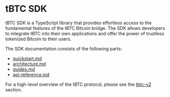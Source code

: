 # tBTC SDK

tBTC SDK is a TypeScript library that provides effortless access to the fundamental features of the tBTC Bitcoin bridge. The SDK allows developers to integrate tBTC into their own applications and offer the power of trustless tokenized Bitcoin to their users.

The SDK documentation consists of the following parts:

* [quickstart.md](quickstart.md "mention")&#x20;
* [architecture.md](architecture.md "mention")
* [guides.md](guides.md "mention")
* [api-reference.md](api-reference.md "mention")

For a high-level overview of the tBTC protocol, please see the [tbtc-v2](../../../applications/tbtc-v2/ "mention") section.

